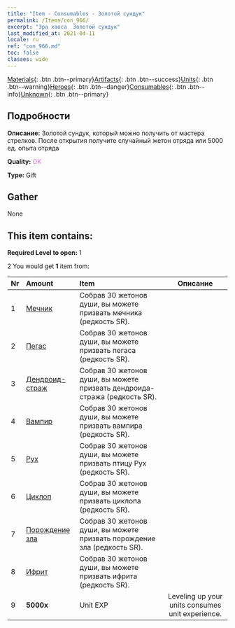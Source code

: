 ```yaml
---
title: "Item - Consumables - Золотой сундук"
permalink: /Items/con_966/
excerpt: "Эра хаоса  Золотой сундук"
last_modified_at: 2021-04-11
locale: ru
ref: "con_966.md"
toc: false
classes: wide
---
```

 [Materials](/ru/Items/){: .btn .btn--primary}[Artifacts](/ru/Items/Artifacts/){: .btn .btn--success}[Units](/ru/Items/Units/){: .btn .btn--warning}[Heroes](/ru/Items/Heroes/){: .btn .btn--danger}[Consumables](/ru/Items/Consumables/){: .btn .btn--info}[Unknown](/ru/Items/Unknown/){: .btn .btn--primary}

## Подробности
 **Описание:** Золотой сундук, который можно получить от мастера стрелков. После открытия получите случайный жетон отряда или 5000 ед. опыта отряда

 **Quality:** <span style="color: #DA70D6">OK</span>

 **Type:** Gift

## Gather

  None

## This item contains:

 **Required Level to open:** 1

 2 You would get **1** item  from:

  | Nr | Amount |     Item    | Описание |
  |:---|:-------|:------------|:-----------:|
  | 1 | [Мечник](/ru/Items/unt_193/) | Собрав 30 жетонов души, вы можете призвать мечника (редкость SR). | 
  | 2 | [Пегас](/ru/Items/unt_202/) | Собрав 30 жетонов души, вы можете призвать пегаса (редкость SR). | 
  | 3 | [Дендроид-страж](/ru/Items/unt_203/) | Собрав 30 жетонов души, вы можете призвать дендроида-стража (редкость SR). | 
  | 4 | [Вампир](/ru/Items/unt_211/) | Собрав 30 жетонов души, вы можете призвать вампира (редкость SR). | 
  | 5 | [Рух](/ru/Items/unt_221/) | Собрав 30 жетонов души, вы можете призвать птицу Рух (редкость SR). | 
  | 6 | [Циклоп](/ru/Items/unt_222/) | Собрав 30 жетонов души, вы можете призвать циклопа (редкость SR). | 
  | 7 | [Порождение зла](/ru/Items/unt_230/) | Собрав 30 жетонов души, вы можете призвать порождение зла (редкость SR). | 
  | 8 | [Ифрит](/ru/Items/unt_231/) | Собрав 30 жетонов души, вы можете призвать ифрита (редкость SR). | 
  | 9 |  **5000x** | Unit EXP | Leveling up your units consumes unit experience.  | 
